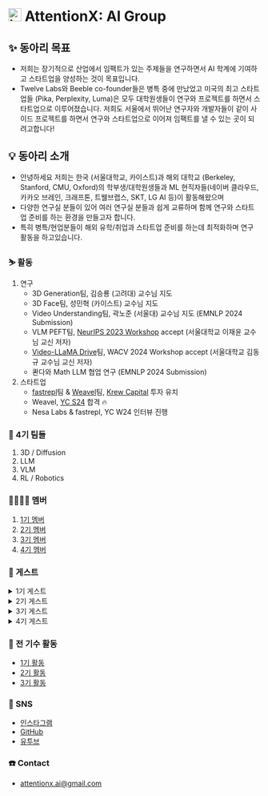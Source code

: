 # <img width="26" alt="image" src="https://i.ibb.co/jJJV9fs/1686903632416.jpg"> AttentionX: AI Group 


## ✨ 동아리 목표
- 저희는 장기적으로 산업에서 임팩트가 있는 주제들을 연구하면서 AI 학계에 기여하고 스타트업을 양성하는 것이 목표입니다.
- Twelve Labs와 Beeble co-founder들은 병특 중에 만났었고 미국의 최고 스타트업들 (Pika, Perplexity, Luma)은 모두 대학원생들이 연구와 프로젝트를 하면서 스타트업으로 이루어졌습니다. 저희도 서울에서 뛰어난 연구자와 개발자들이 같이 사이드 프로젝트를 하면서 연구와 스타트업으로 이어져 임팩트를 낼 수 있는 곳이 되려고합니다!


## 💡 동아리 소개
- 안녕하세요 저희는 한국 (서울대학교, 카이스트)과 해외 대학교 (Berkeley, Stanford, CMU, Oxford)의 학부생/대학원생들과 ML 현직자들(네이버 클라우드, 카카오 브레인, 크래프톤, 트웰브랩스, SKT, LG AI 등)이 활동해왔으며
- 다양한 연구실 분들이 있어 여러 연구실 분들과 쉽게 교류하며 함께 연구와 스타트업 준비를 하는 환경을 만들고자 합니다.
- 특히 병특/현업분들이 해외 유학/취업과 스타트업 준비를 하는데 최적화하며 연구 활동을 하고있습니다. 


### ⛷️ 활동
1. 연구
    - 3D Generation팀, 김승룡 (고려대) 교수님 지도
    - 3D Face팀, 성민혁 (카이스트) 교수님 지도
    - Video Understanding팀, 곽노준 (서울대) 교수님 지도 (EMNLP 2024 Submission)
    - VLM PEFT팀, [NeurIPS 2023 Workshop](https://neurips2023-enlsp.github.io/accepted_papers.html#:~:text=Parameter%2DEfficient%20Fine%2Dtuning%20of%20InstructBLIP%20for%20Visual%20Reasoning%20Tasks) accept (서울대학교 이재윤 교수님 교신 저자)
    - [Video-LLaMA Drive](https://github.com/sungyeonparkk/vision-assistant-for-driving)팀, WACV 2024 Workshop accept (서울대학교 김동규 교수님 교신 저자)
    - 콴다와 Math LLM 협업 연구 (EMNLP 2024 Submission)
2. 스타트업
    - [fastrepl](https://fastrepl.com)팀 & [Weavel](https://www.promptmodel.run)팀, [Krew Capital](https://krewcapital.com/) 투자 유치
    - Weavel, [YC S24](https://www.ycombinator.com/companies/weavel) 합격 🔥
    - Nesa Labs & fastrepl, YC W24 인터뷰 진행

### 🔬 4기 팀들
1. 3D / Diffusion
2. LLM
3. VLM
4. RL / Robotics


### 👨‍👨‍👧‍👧 멤버
1. [1기 멤버](https://abecid.notion.site/AttentionX-1-1fd7b9c8efb0422c969c877c8d1c09c4?pvs=4)
2. [2기 멤버](https://abecid.notion.site/AttentionX-2-fd86468a8dbd436dab29ef10f5553da1?pvs=4)
3. [3기 멤버](https://abecid.notion.site/AttentionX-3-936500ae929c487b82bb5d5cbbedd07f?pvs=4)
4. [4기 멤버](https://attentionx.notion.site/AttentionX-4-17de435f663e4ad3bb8ad543cd86b8f0?pvs=4)

### 🤵 게스트
<details>
<summary>1기 게스트</summary>
  1. <a href="https://wrtn.ai/">뤼튼</a> 이세영 대표님
    <br>
  2. <a href="https://www.learners.company/">팀러너스</a> 맹주성 대표님
    <br>
  3. <a href="https://www.ringleplus.com/ko/student/landing/team">링글</a> 이성파 대표님
</details>
<details>
<summary>2기 게스트</summary>
    1. Krew Capital 송민재님, 민병훈님 <br>
    2. Neuralkind 김준희님 <br>
    3. 띵스플로우 윤희상님 <br>
    4. 코르카 이태호님 <br>
    5. 해치랩스 김민석님
</details>
<details>
<summary>3기 게스트</summary>
    1. VRCrew 최성광 대표님 <br>
    2. Shift-up 김태훈님 <br>
    3. Beeble.ai 김훈 대표님 <br>
    4. Twelve Labs 이형민님 <br>
</details>
<details>
<summary>4기 게스트</summary>
    1. <a href="https://scholar.harvard.edu/jclee/biocv">Julia Lee</a>, Harvard University 교수  <br>
    2. 정순호, <a href="https://www.ycombinator.com/companies/weavel">Weavel (YC S24)</a> CEO
</details>

### 🔖 전 기수 활동
- [1기 활동](https://abecid.notion.site/1-e41e8583e724455ca1959d24332246e5?pvs=4)
- [2기 활동](https://abecid.notion.site/2-142fe495a46c4875bc1bef11ac2739f6?pvs=4)
- [3기 활동](https://attentionx.notion.site/AttentionX-3-5c43824f806d48d084bae7451bc69477?pvs=4)

### 💬 SNS
- [인스타그램](https://www.instagram.com/attentionx.ai/)
- [GitHub](https://github.com/AttentionX)
- [유투브](https://www.youtube.com/@attentionx)


### ☎️ Contact
- attentionx.ai@gmail.com
